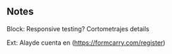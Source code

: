 ## Notes

Block:
Responsive testing? 
Cortometrajes details

Ext:
Alayde cuenta en (https://formcarry.com/register)
